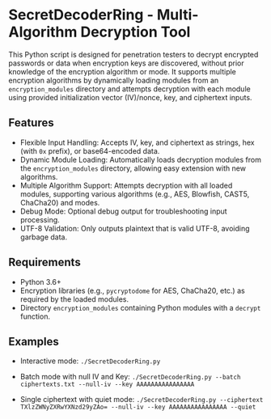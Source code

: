 SecretDecoderRing - Multi-Algorithm Decryption Tool
===================================================

This Python script is designed for penetration testers to decrypt encrypted passwords or data when encryption keys are discovered, without prior knowledge of the encryption algorithm or mode. It supports multiple encryption algorithms by dynamically loading modules from an `encryption_modules` directory and attempts decryption with each module using provided initialization vector (IV)/nonce, key, and ciphertext inputs.

Features
--------
- Flexible Input Handling: Accepts IV, key, and ciphertext as strings, hex (with `0x` prefix), or base64-encoded data.
- Dynamic Module Loading: Automatically loads decryption modules from the `encryption_modules` directory, allowing easy extension with new algorithms.
- Multiple Algorithm Support: Attempts decryption with all loaded modules, supporting various algorithms (e.g., AES, Blowfish, CAST5, ChaCha20) and modes.
- Debug Mode: Optional debug output for troubleshooting input processing.
- UTF-8 Validation: Only outputs plaintext that is valid UTF-8, avoiding garbage data.

Requirements
------------
- Python 3.6+
- Encryption libraries (e.g., `pycryptodome` for AES, ChaCha20, etc.) as required by the loaded modules.
- Directory `encryption_modules` containing Python modules with a `decrypt` function.

Examples
--------
- Interactive mode:
```./SecretDecoderRing.py```

- Batch mode with null IV and Key:
```./SecretDecoderRing.py --batch ciphertexts.txt --null-iv --key AAAAAAAAAAAAAAAA```

- Single ciphertext with quiet mode:
```./SecretDecoderRing.py --ciphertext TXlzZWNyZXRwYXNzd29yZAo= --null-iv --key AAAAAAAAAAAAAAAA --quiet```
